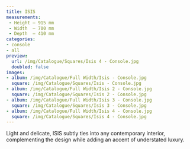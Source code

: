 ```yaml
---
title: ISIS
measurements:
 - Height — 915 mm
 - Width  — 700 mm
 - Depth  — 410 mm
categories:
- console
- all
preview:
  url: /img/Catalogue/Squares/Isis 4 - Console.jpg
  doubled: false
images:
- album: /img/Catalogue/Full Width/Isis - Console.jpg
  square: /img/Catalogue/Squares/Isis - Console.jpg
- album: /img/Catalogue/Full Width/Isis 2 - Console.jpg
  square: /img/Catalogue/Squares/Isis 2 - Console.jpg
- album: /img/Catalogue/Full Width/Isis 3 - Console.jpg
  square: /img/Catalogue/Squares/Isis 3 - Console.jpg
- album: /img/Catalogue/Full Width/Isis 4 - Console.jpg
  square: /img/Catalogue/Squares/Isis 4 - Console.jpg
---
```


Light and delicate, ISIS subtly ties into any contemporary interior, complementing the design while adding an accent of understated luxury.
